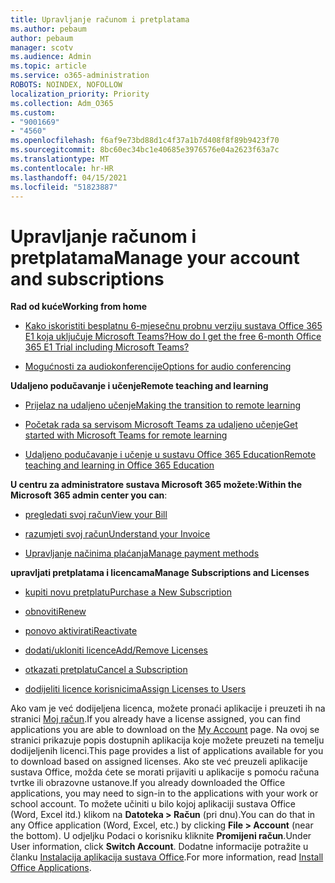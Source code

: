 ```yaml
---
title: Upravljanje računom i pretplatama
ms.author: pebaum
author: pebaum
manager: scotv
ms.audience: Admin
ms.topic: article
ms.service: o365-administration
ROBOTS: NOINDEX, NOFOLLOW
localization_priority: Priority
ms.collection: Adm_O365
ms.custom:
- "9001669"
- "4560"
ms.openlocfilehash: f6af9e73bd88d1c4f37a1b7d408f8f89b9423f70
ms.sourcegitcommit: 8bc60ec34bc1e40685e3976576e04a2623f63a7c
ms.translationtype: MT
ms.contentlocale: hr-HR
ms.lasthandoff: 04/15/2021
ms.locfileid: "51823887"
---
```

# <a name="manage-your-account-and-subscriptions"></a><span data-ttu-id="757e1-102">Upravljanje računom i pretplatama</span><span class="sxs-lookup"><span data-stu-id="757e1-102">Manage your account and subscriptions</span></span>

<span data-ttu-id="757e1-103">**Rad od kuće**</span><span class="sxs-lookup"><span data-stu-id="757e1-103">**Working from home**</span></span>
- [<span data-ttu-id="757e1-104">Kako iskoristiti besplatnu 6-mjesečnu probnu verziju sustava Office 365 E1 koja uključuje Microsoft Teams?</span><span class="sxs-lookup"><span data-stu-id="757e1-104">How do I get the free 6-month Office 365 E1 Trial including Microsoft Teams?</span></span>](https://docs.microsoft.com/MicrosoftTeams/e1-trial-license)

- [<span data-ttu-id="757e1-105">Mogućnosti za audiokonferencije</span><span class="sxs-lookup"><span data-stu-id="757e1-105">Options for audio conferencing</span></span>](https://docs.microsoft.com/alchemyinsights/options-for-audio-conferencing)

<span data-ttu-id="757e1-106">**Udaljeno podučavanje i učenje**</span><span class="sxs-lookup"><span data-stu-id="757e1-106">**Remote teaching and learning**</span></span>

- [<span data-ttu-id="757e1-107">Prijelaz na udaljeno učenje</span><span class="sxs-lookup"><span data-stu-id="757e1-107">Making the transition to remote learning</span></span>](https://www.microsoft.com/education/remote-learning)

- [<span data-ttu-id="757e1-108">Početak rada sa servisom Microsoft Teams za udaljeno učenje</span><span class="sxs-lookup"><span data-stu-id="757e1-108">Get started with Microsoft Teams for remote learning</span></span>](https://docs.microsoft.com/MicrosoftTeams/remote-learning-edu)

- [<span data-ttu-id="757e1-109">Udaljeno podučavanje i učenje u sustavu Office 365 Education</span><span class="sxs-lookup"><span data-stu-id="757e1-109">Remote teaching and learning in Office 365 Education</span></span>](https://docs.microsoft.com/MicrosoftTeams/remote-learning-edu)

<span data-ttu-id="757e1-110">**U centru za administratore sustava Microsoft 365 možete:**</span><span class="sxs-lookup"><span data-stu-id="757e1-110">**Within the Microsoft 365 admin center you can**:</span></span> 

- [<span data-ttu-id="757e1-111">pregledati svoj račun</span><span class="sxs-lookup"><span data-stu-id="757e1-111">View your Bill</span></span>](https://docs.microsoft.com/microsoft-365/commerce/billing-and-payments/view-your-bill-or-invoice) 

- [<span data-ttu-id="757e1-112">razumjeti svoj račun</span><span class="sxs-lookup"><span data-stu-id="757e1-112">Understand your Invoice</span></span>](https://docs.microsoft.com/microsoft-365/commerce/billing-and-payments/understand-your-invoice)

- [<span data-ttu-id="757e1-113">Upravljanje načinima plaćanja</span><span class="sxs-lookup"><span data-stu-id="757e1-113">Manage payment methods</span></span>](https://docs.microsoft.com/microsoft-365/commerce/billing-and-payments/manage-payment-methods)

<span data-ttu-id="757e1-114">**upravljati pretplatama i licencama**</span><span class="sxs-lookup"><span data-stu-id="757e1-114">**Manage Subscriptions and Licenses**</span></span> 

- [<span data-ttu-id="757e1-115">kupiti novu pretplatu</span><span class="sxs-lookup"><span data-stu-id="757e1-115">Purchase a New Subscription</span></span>](https://docs.microsoft.com/microsoft-365/commerce/subscriptions/upgrade-to-different-plan)

- [<span data-ttu-id="757e1-116">obnoviti</span><span class="sxs-lookup"><span data-stu-id="757e1-116">Renew</span></span>](https://docs.microsoft.com/microsoft-365/commerce/subscriptions/renew-your-subscription) 

- [<span data-ttu-id="757e1-117">ponovo aktivirati</span><span class="sxs-lookup"><span data-stu-id="757e1-117">Reactivate</span></span>](https://docs.microsoft.com/microsoft-365/commerce/subscriptions/reactivate-your-subscription)

- [<span data-ttu-id="757e1-118">dodati/ukloniti licence</span><span class="sxs-lookup"><span data-stu-id="757e1-118">Add/Remove Licenses</span></span>](https://docs.microsoft.com/microsoft-365/commerce/licenses/buy-licenses)

- [<span data-ttu-id="757e1-119">otkazati pretplatu</span><span class="sxs-lookup"><span data-stu-id="757e1-119">Cancel a Subscription</span></span>](https://docs.microsoft.com/microsoft-365/commerce/subscriptions/cancel-your-subscription)

- [<span data-ttu-id="757e1-120">dodijeliti licence korisnicima</span><span class="sxs-lookup"><span data-stu-id="757e1-120">Assign Licenses to Users</span></span>](https://docs.microsoft.com/microsoft-365/admin/manage/assign-licenses-to-users)

<span data-ttu-id="757e1-121">Ako vam je već dodijeljena licenca, možete pronaći aplikacije i preuzeti ih na stranici [Moj račun](https://portal.office.com/account/#installs).</span><span class="sxs-lookup"><span data-stu-id="757e1-121">If you already have a license assigned, you can find applications you are able to download on the [My Account](https://portal.office.com/account/#installs) page.</span></span> <span data-ttu-id="757e1-122">Na ovoj se stranici prikazuje popis dostupnih aplikacija koje možete preuzeti na temelju dodijeljenih licenci.</span><span class="sxs-lookup"><span data-stu-id="757e1-122">This page provides a list of applications available for you to download based on assigned licenses.</span></span> <span data-ttu-id="757e1-123">Ako ste već preuzeli aplikacije sustava Office, možda ćete se morati prijaviti u aplikacije s pomoću računa tvrtke ili obrazovne ustanove.</span><span class="sxs-lookup"><span data-stu-id="757e1-123">If you already downloaded the Office applications, you may need to sign-in to the applications with your work or school account.</span></span> <span data-ttu-id="757e1-124">To možete učiniti u bilo kojoj aplikaciji sustava Office (Word, Excel itd.) klikom na **Datoteka > Račun** (pri dnu).</span><span class="sxs-lookup"><span data-stu-id="757e1-124">You can do that in any Office application (Word, Excel, etc.) by clicking **File > Account** (near the bottom).</span></span> <span data-ttu-id="757e1-125">U odjeljku Podaci o korisniku kliknite **Promijeni račun**.</span><span class="sxs-lookup"><span data-stu-id="757e1-125">Under User information, click **Switch Account**.</span></span> <span data-ttu-id="757e1-126">Dodatne informacije potražite u članku [Instalacija aplikacija sustava Office](https://docs.microsoft.com/microsoft-365/admin/setup/install-applications).</span><span class="sxs-lookup"><span data-stu-id="757e1-126">For more information, read [Install Office Applications](https://docs.microsoft.com/microsoft-365/admin/setup/install-applications).</span></span> 
